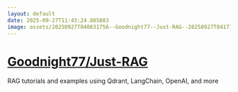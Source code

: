 ```yaml
---
layout: default
date: 2025-09-27T11:43:24.885883
image: assets/20250927T040631756--Goodnight77--Just-RAG--20250927T041712524--cropped.png
---
```


# [Goodnight77/Just-RAG](https://github.com/Goodnight77/Just-RAG)

RAG tutorials and examples using Qdrant, LangChain, OpenAI, and more
